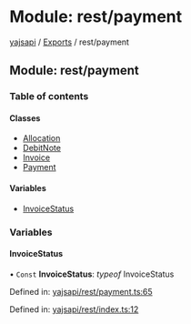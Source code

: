 # Module: rest/payment

[yajsapi](../yajsapi.md) / [Exports](./) / rest/payment

## Module: rest/payment

### Table of contents

#### Classes

* [Allocation](../classes/rest_payment.allocation.md)
* [DebitNote](../classes/rest_payment.debitnote.md)
* [Invoice](../classes/rest_payment.invoice.md)
* [Payment](../classes/rest_payment.payment.md)

#### Variables

* [InvoiceStatus](rest_payment.md#invoicestatus)

### Variables

#### InvoiceStatus

• `Const` **InvoiceStatus**: _typeof_ InvoiceStatus

Defined in: [yajsapi/rest/payment.ts:65](https://github.com/golemfactory/yajsapi/blob/289a25a/yajsapi/rest/payment.ts#L65)

Defined in: [yajsapi/rest/index.ts:12](https://github.com/golemfactory/yajsapi/blob/289a25a/yajsapi/rest/index.ts#L12)

